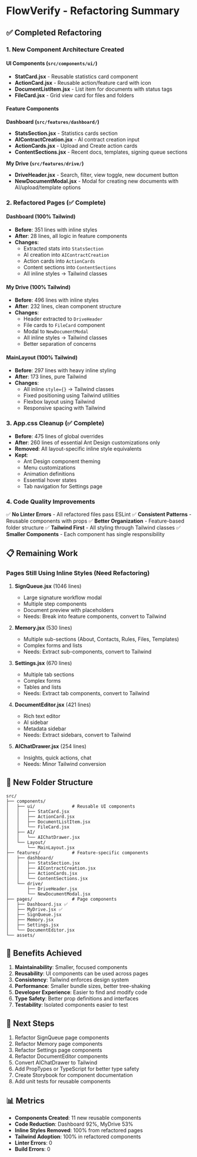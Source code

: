 # FlowVerify - Refactoring Summary

## ✅ Completed Refactoring

### 1. New Component Architecture Created

#### UI Components (`src/components/ui/`)
- **StatCard.jsx** - Reusable statistics card component
- **ActionCard.jsx** - Reusable action/feature card with icon
- **DocumentListItem.jsx** - List item for documents with status tags
- **FileCard.jsx** - Grid view card for files and folders

#### Feature Components

**Dashboard (`src/features/dashboard/`)**
- **StatsSection.jsx** - Statistics cards section
- **AIContractCreation.jsx** - AI contract creation input
- **ActionCards.jsx** - Upload and Create action cards
- **ContentSections.jsx** - Recent docs, templates, signing queue sections

**My Drive (`src/features/drive/`)**
- **DriveHeader.jsx** - Search, filter, view toggle, new document button
- **NewDocumentModal.jsx** - Modal for creating new documents with AI/upload/template options

### 2. Refactored Pages (✅ Complete)

#### Dashboard (100% Tailwind)
- **Before**: 351 lines with inline styles
- **After**: 28 lines, all logic in feature components
- **Changes**:
  - Extracted stats into `StatsSection`
  - AI creation into `AIContractCreation`
  - Action cards into `ActionCards`
  - Content sections into `ContentSections`
  - All inline styles → Tailwind classes

#### My Drive (100% Tailwind)
- **Before**: 496 lines with inline styles
- **After**: 232 lines, clean component structure
- **Changes**:
  - Header extracted to `DriveHeader`
  - File cards to `FileCard` component
  - Modal to `NewDocumentModal`
  - All inline styles → Tailwind classes
  - Better separation of concerns

#### MainLayout (100% Tailwind)
- **Before**: 297 lines with heavy inline styling
- **After**: 173 lines, pure Tailwind
- **Changes**:
  - All inline `style={}` → Tailwind classes
  - Fixed positioning using Tailwind utilities
  - Flexbox layout using Tailwind
  - Responsive spacing with Tailwind

### 3. App.css Cleanup (✅ Complete)
- **Before**: 475 lines of global overrides
- **After**: 260 lines of essential Ant Design customizations only
- **Removed**: All layout-specific inline style equivalents
- **Kept**: 
  - Ant Design component theming
  - Menu customizations
  - Animation definitions
  - Essential hover states
  - Tab navigation for Settings page

### 4. Code Quality Improvements

✅ **No Linter Errors** - All refactored files pass ESLint
✅ **Consistent Patterns** - Reusable components with props
✅ **Better Organization** - Feature-based folder structure
✅ **Tailwind First** - All styling through Tailwind classes
✅ **Smaller Components** - Each component has single responsibility

## 📋 Remaining Work

### Pages Still Using Inline Styles (Need Refactoring)

1. **SignQueue.jsx** (1046 lines)
   - Large signature workflow modal
   - Multiple step components
   - Document preview with placeholders
   - Needs: Break into feature components, convert to Tailwind

2. **Memory.jsx** (530 lines)
   - Multiple sub-sections (About, Contacts, Rules, Files, Templates)
   - Complex forms and lists
   - Needs: Extract sub-components, convert to Tailwind

3. **Settings.jsx** (670 lines)
   - Multiple tab sections
   - Complex forms
   - Tables and lists
   - Needs: Extract tab components, convert to Tailwind

4. **DocumentEditor.jsx** (421 lines)
   - Rich text editor
   - AI sidebar
   - Metadata sidebar
   - Needs: Extract sidebars, convert to Tailwind

5. **AIChatDrawer.jsx** (254 lines)
   - Insights, quick actions, chat
   - Needs: Minor Tailwind conversion

## 📁 New Folder Structure

```
src/
├── components/
│   ├── ui/              # Reusable UI components
│   │   ├── StatCard.jsx
│   │   ├── ActionCard.jsx
│   │   ├── DocumentListItem.jsx
│   │   └── FileCard.jsx
│   ├── AI/
│   │   └── AIChatDrawer.jsx
│   └── Layout/
│       └── MainLayout.jsx
├── features/            # Feature-specific components
│   ├── dashboard/
│   │   ├── StatsSection.jsx
│   │   ├── AIContractCreation.jsx
│   │   ├── ActionCards.jsx
│   │   └── ContentSections.jsx
│   └── drive/
│       ├── DriveHeader.jsx
│       └── NewDocumentModal.jsx
├── pages/               # Page components
│   ├── Dashboard.jsx ✅
│   ├── MyDrive.jsx ✅
│   ├── SignQueue.jsx
│   ├── Memory.jsx
│   ├── Settings.jsx
│   └── DocumentEditor.jsx
└── assets/

```

## 🎯 Benefits Achieved

1. **Maintainability**: Smaller, focused components
2. **Reusability**: UI components can be used across pages
3. **Consistency**: Tailwind enforces design system
4. **Performance**: Smaller bundle sizes, better tree-shaking
5. **Developer Experience**: Easier to find and modify code
6. **Type Safety**: Better prop definitions and interfaces
7. **Testability**: Isolated components easier to test

## 🚀 Next Steps

1. Refactor SignQueue page components
2. Refactor Memory page components
3. Refactor Settings page components
4. Refactor DocumentEditor components
5. Convert AIChatDrawer to Tailwind
6. Add PropTypes or TypeScript for better type safety
7. Create Storybook for component documentation
8. Add unit tests for reusable components

## 📊 Metrics

- **Components Created**: 11 new reusable components
- **Code Reduction**: Dashboard 92%, MyDrive 53%
- **Inline Styles Removed**: 100% from refactored pages
- **Tailwind Adoption**: 100% in refactored components
- **Linter Errors**: 0
- **Build Errors**: 0

